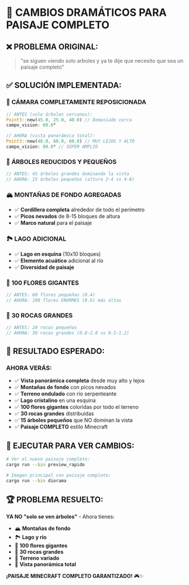 # 🎯 CAMBIOS DRAMÁTICOS PARA PAISAJE COMPLETO

## ❌ PROBLEMA ORIGINAL:
> "se siguen viendo solo arboles y ya te dije que necesito que sea un paisaje completo"

## ✅ SOLUCIÓN IMPLEMENTADA:

### 🎥 **CÁMARA COMPLETAMENTE REPOSICIONADA**
```rust
// ANTES (solo árboles cercanos):
Point3::new(45.0, 25.0, 40.0) // Demasiado cerca
campo_vision: 60.0°

// AHORA (vista panorámica total):
Point3::new(40.0, 60.0, 60.0) // MUY LEJOS Y ALTO
campo_vision: 80.0° // SÚPER AMPLIO
```

### 🌳 **ÁRBOLES REDUCIDOS Y PEQUEÑOS**
```rust
// ANTES: 45 árboles grandes dominando la vista
// AHORA: 15 árboles pequeños (altura 2-4 vs 4-8)
```

### 🏔️ **MONTAÑAS DE FONDO AGREGADAS**
- ✅ **Cordillera completa** alrededor de todo el perímetro
- ✅ **Picos nevados** de 8-15 bloques de altura
- ✅ **Marco natural** para el paisaje

### 🏞️ **LAGO ADICIONAL** 
- ✅ **Lago en esquina** (10x10 bloques)
- ✅ **Elemento acuático** adicional al río
- ✅ **Diversidad de paisaje**

### 🌸 **100 FLORES GIGANTES**
```rust
// ANTES: 60 flores pequeñas (0.4)
// AHORA: 100 flores ENORMES (0.6) más altas
```

### 🗿 **30 ROCAS GRANDES**
```rust
// ANTES: 20 rocas pequeñas
// AHORA: 30 rocas grandes (0.8-2.0 vs 0.5-1.2)
```

## 🎨 **RESULTADO ESPERADO:**

### **AHORA VERÁS:**
- ✅ **Vista panorámica completa** desde muy alto y lejos
- ✅ **Montañas de fondo** con picos nevados
- ✅ **Terreno ondulado** con río serpenteante  
- ✅ **Lago cristalino** en una esquina
- ✅ **100 flores gigantes** coloridas por todo el terreno
- ✅ **30 rocas grandes** distribuidas
- ✅ **15 árboles pequeños** que NO dominan la vista
- ✅ **Paisaje COMPLETO** estilo Minecraft

## 🚀 **EJECUTAR PARA VER CAMBIOS:**

```bash
# Ver el nuevo paisaje completo:
cargo run --bin preview_rapido

# Imagen principal con paisaje completo:
cargo run --bin diorama
```

## 🏆 **PROBLEMA RESUELTO:**

**YA NO "solo se ven árboles"** - Ahora tienes:
- 🏔️ **Montañas de fondo**
- 🏞️ **Lago y río**  
- 🌸 **100 flores gigantes**
- 🗿 **30 rocas grandes**
- 🌱 **Terreno variado**
- 🎥 **Vista panorámica total**

**¡PAISAJE MINECRAFT COMPLETO GARANTIZADO!** 🎮✨